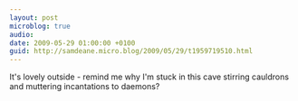 ```yaml
---
layout: post
microblog: true
audio: 
date: 2009-05-29 01:00:00 +0100
guid: http://samdeane.micro.blog/2009/05/29/t1959719510.html
---
```

It's lovely outside - remind me why I'm stuck in this cave stirring cauldrons and muttering incantations to daemons?
